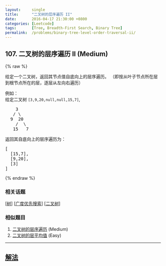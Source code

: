 ```yaml
---
layout:     single
title:      "二叉树的层序遍历 II"
date:       2016-04-17 21:30:00 +0800
categories: [Leetcode]
tags:       [Tree, Breadth-First Search, Binary Tree]
permalink:  /problems/binary-tree-level-order-traversal-ii/
---
```


## 107. 二叉树的层序遍历 II (Medium)

{% raw %}

<p>给定一个二叉树，返回其节点值自底向上的层序遍历。 （即按从叶子节点所在层到根节点所在的层，逐层从左向右遍历）</p>

<p>例如：<br />
给定二叉树 <code>[3,9,20,null,null,15,7]</code>,</p>

<pre>
    3
   / \
  9  20
    /  \
   15   7
</pre>

<p>返回其自底向上的层序遍历为：</p>

<pre>
[
  [15,7],
  [9,20],
  [3]
]
</pre>

{% endraw %}

### 相关话题
  [[树](https://github.com/awesee/leetcode/tree/main/tag/tree/README.md)]
  [[广度优先搜索](https://github.com/awesee/leetcode/tree/main/tag/breadth-first-search/README.md)]
  [[二叉树](https://github.com/awesee/leetcode/tree/main/tag/binary-tree/README.md)]

### 相似题目
  1. [二叉树的层序遍历](/problems/binary-tree-level-order-traversal) (Medium)
  1. [二叉树的层平均值](/problems/average-of-levels-in-binary-tree) (Easy)

---

## [解法](https://github.com/awesee/leetcode/tree/main/problems/binary-tree-level-order-traversal-ii)

